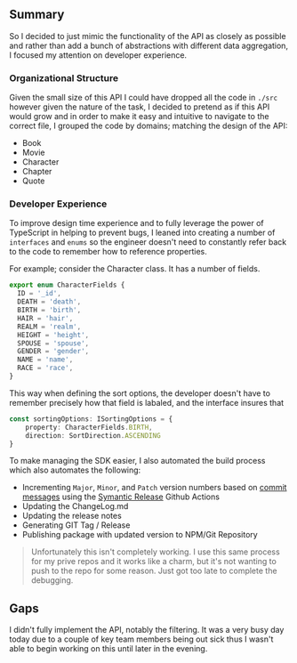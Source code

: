 ## Summary
So I decided to just mimic the functionality of the API as closely as possible and rather than add a bunch of abstractions with different data aggregation, I focused my attention on developer experience.

### Organizational Structure

Given the small size of this API I could have dropped all the code in `./src` however given the nature of the task, I decided to pretend as if this API would grow and in order to make it easy and intuitive to navigate to the correct file, I grouped the code by domains; matching the design of the API:

- Book
- Movie
- Character
- Chapter
- Quote

### Developer Experience

To improve design time experience and to fully leverage the power of TypeScript in helping to prevent bugs, I leaned into creating a number of `interfaces` and `enums` so the engineer doesn't need to constantly refer back to the code to remember how to reference properties.

For example; consider the Character class.  It has a number of fields.

```typescript
export enum CharacterFields {
  ID = '_id',
  DEATH = 'death',
  BIRTH = 'birth',
  HAIR = 'hair',
  REALM = 'realm',
  HEIGHT = 'height',
  SPOUSE = 'spouse',
  GENDER = 'gender',
  NAME = 'name',
  RACE = 'race',
}
```

This way when defining the sort options, the developer doesn't have to remember precisely how that field is labaled, and the interface insures that  

```typescript
const sortingOptions: ISortingOptions = { 
    property: CharacterFields.BIRTH, 
    direction: SortDirection.ASCENDING 
}
```

To make managing the SDK easier, I also automated the build process which also automates the following:

- Incrementing `Major`, `Minor`, and `Patch` version numbers based on [commit messages](https://www.conventionalcommits.org/en/v1.0.0/#specification) using the [Symantic Release](https://github.com/semantic-release/semantic-release/blob/master/docs/usage/workflow-configuration.md) Github Actions
- Updating the ChangeLog.md
- Updating the release notes
- Generating GIT Tag / Release
- Publishing package with updated version to NPM/Git Repository

> Unfortunately this isn't completely working.  I use this same process for my prive repos and it works like a charm, but it's not wanting to push to the repo for some reason.  Just got too late to complete the debugging.

## Gaps
I didn't fully implement the API, notably the filtering.  It was a very busy day today due to a couple of key team members being out sick thus I wasn't able to begin working on this until later in the evening. 